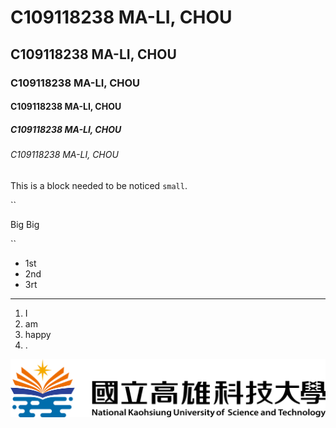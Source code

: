 # C109118238 MA-LI, CHOU
## C109118238 MA-LI, CHOU
### C109118238 MA-LI, CHOU
#### C109118238 MA-LI, CHOU
##### C109118238 MA-LI, CHOU
###### C109118238 MA-LI, CHOU

This is a block needed to be noticed `small`.

``

Big
Big

``

* 1st
* 2nd
* 3rt

---

1. I
2. am
3. happy
4. .

![NKUST](nkust.png "NKUST")
